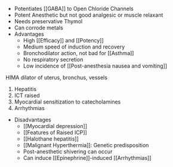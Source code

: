 - Potentiates [[GABA]] to Open Chloride Channels
- Potent Anesthetic but not good analgesic or muscle relaxant
- Needs preservative Thymol 
- Can corrode metals 
- Advantages
	- High [[Efficacy]] and [[Potency]]  
	- Medium speed of induction and recovery
	- Bronchodilator action, not bad for [[Asthma]]
	- No respiratory secretion
	- Low incidence of [[Post-anesthesia nausea and vomiting]]

HIMA dilator of uterus, bronchus, vessels
1. Hepatitis
2. ICT raised
3. Myocardial sensitization to catecholamines 
4. Arrhythmias

- Disadvantages
	- [[Myocardial depression]]
	- [[Features of Raised ICP]] 
	- [[Halothane hepatitis]]
	- [[Malignant Hyperthermia]]: Genetic predisposition
	- Post-anesthetic shivering can occur
	- Can induce [[Epinephrine]]-induced [[Arrhythmias]] 
